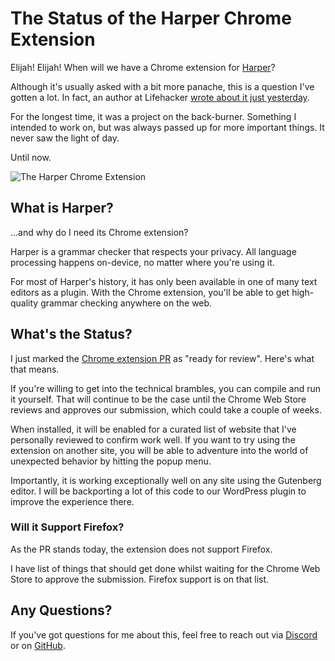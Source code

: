 # The Status of the Harper Chrome Extension

Elijah! Elijah! When will we have a Chrome extension for [Harper](https://writewithharper.com)?

Although it's usually asked with a bit more panache, this is a question I've gotten a lot.
In fact, an author at Lifehacker [wrote about it just yesterday](https://lifehacker.com/tech/harper-offline-alternative-to-grammarly).

For the longest time, it was a project on the back-burner. 
Something I intended to work on, but was always passed up for more important things. 
It never saw the light of day.

Until now.

![The Harper Chrome Extension](/images/harper_chrome_ext.png)

## What is Harper?
...and why do I need its Chrome extension?

Harper is a grammar checker that respects your privacy.
All language processing happens on-device, no matter where you're using it.

For most of Harper's history, it has only been available in one of many text editors as a plugin.
With the Chrome extension, you'll be able to get high-quality grammar checking anywhere on the web.

## What's the Status?

I just marked the [Chrome extension PR](https://github.com/Automattic/harper/pull/1072) as "ready for review".
Here's what that means.

If you're willing to get into the technical brambles, you can compile and run it yourself.
That will continue to be the case until the Chrome Web Store reviews and approves our submission, which could take a couple of weeks.

When installed, it will be enabled for a curated list of website that I've personally reviewed to confirm work well.
If you want to try using the extension on another site, you will be able to adventure into the world of unexpected behavior by hitting the popup menu.

Importantly, it is working exceptionally well on any site using the Gutenberg editor.
I will be backporting a lot of this code to our WordPress plugin to improve the experience there.

### Will it Support Firefox?

As the PR stands today, the extension does not support Firefox.

I have list of things that should get done whilst waiting for the Chrome Web Store to approve the submission.
Firefox support is on that list.

## Any Questions?

If you've got questions for me about this, feel free to reach out via [Discord](https://discord.com/invite/JBqcAaKrzQ) or on [GitHub](https://github.com/automattic/harper).
